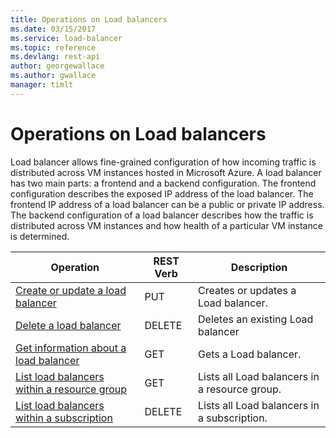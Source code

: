 ```yaml
---
title: Operations on Load balancers
ms.date: 03/15/2017
ms.service: load-balancer
ms.topic: reference
ms.devlang: rest-api
author: georgewallace
ms.author: gwallace
manager: timlt
---
```

# Operations on Load balancers

Load balancer allows fine-grained configuration of how incoming traffic is distributed across VM instances hosted in Microsoft Azure. A load balancer has two main parts: a frontend and a backend configuration. The frontend configuration describes the exposed IP address of the load balancer. The frontend IP address of a load balancer can be a public or private IP address. The backend configuration of a load balancer describes how the traffic is distributed across VM instances and how health of a particular VM instance is determined.  

| Operation | REST Verb | Description | 
|---------|---------|-----------|
| [Create or update a load balancer](create-or-update-a-load-balancer.md)   |  PUT | Creates or updates a Load balancer. | 
| [Delete a load balancer](delete-a-load-balancer.md)    |  DELETE | Deletes an existing Load balancer |  
| [Get information about a load balancer ](get-information-about-a-load-balancer.md)    |  GET | Gets a Load balancer. | 
| [List load balancers within a resource group](list-load-balancers-within-a-resource-group.md)   |  GET | Lists all Load balancers in a resource group. |  
| [List load balancers within a subscription](list-load-balancers-within-a-subscription.md) |  DELETE | Lists all Load balancers in a subscription. |    